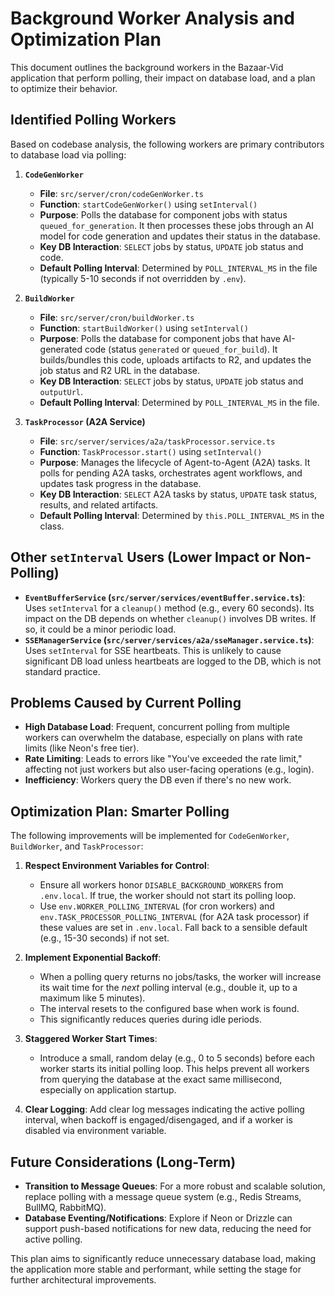 # Background Worker Analysis and Optimization Plan

This document outlines the background workers in the Bazaar-Vid application that perform polling, their impact on database load, and a plan to optimize their behavior.

## Identified Polling Workers

Based on codebase analysis, the following workers are primary contributors to database load via polling:

1.  **`CodeGenWorker`**
    *   **File**: `src/server/cron/codeGenWorker.ts`
    *   **Function**: `startCodeGenWorker()` using `setInterval()`
    *   **Purpose**: Polls the database for component jobs with status `queued_for_generation`. It then processes these jobs through an AI model for code generation and updates their status in the database.
    *   **Key DB Interaction**: `SELECT` jobs by status, `UPDATE` job status and code.
    *   **Default Polling Interval**: Determined by `POLL_INTERVAL_MS` in the file (typically 5-10 seconds if not overridden by `.env`).

2.  **`BuildWorker`**
    *   **File**: `src/server/cron/buildWorker.ts`
    *   **Function**: `startBuildWorker()` using `setInterval()`
    *   **Purpose**: Polls the database for component jobs that have AI-generated code (status `generated` or `queued_for_build`). It builds/bundles this code, uploads artifacts to R2, and updates the job status and R2 URL in the database.
    *   **Key DB Interaction**: `SELECT` jobs by status, `UPDATE` job status and `outputUrl`.
    *   **Default Polling Interval**: Determined by `POLL_INTERVAL_MS` in the file.

3.  **`TaskProcessor` (A2A Service)**
    *   **File**: `src/server/services/a2a/taskProcessor.service.ts`
    *   **Function**: `TaskProcessor.start()` using `setInterval()`
    *   **Purpose**: Manages the lifecycle of Agent-to-Agent (A2A) tasks. It polls for pending A2A tasks, orchestrates agent workflows, and updates task progress in the database.
    *   **Key DB Interaction**: `SELECT` A2A tasks by status, `UPDATE` task status, results, and related artifacts.
    *   **Default Polling Interval**: Determined by `this.POLL_INTERVAL_MS` in the class.

## Other `setInterval` Users (Lower Impact or Non-Polling)

*   **`EventBufferService` (`src/server/services/eventBuffer.service.ts`)**: Uses `setInterval` for a `cleanup()` method (e.g., every 60 seconds). Its impact on the DB depends on whether `cleanup()` involves DB writes. If so, it could be a minor periodic load.
*   **`SSEManagerService` (`src/server/services/a2a/sseManager.service.ts`)**: Uses `setInterval` for SSE heartbeats. This is unlikely to cause significant DB load unless heartbeats are logged to the DB, which is not standard practice.

## Problems Caused by Current Polling

*   **High Database Load**: Frequent, concurrent polling from multiple workers can overwhelm the database, especially on plans with rate limits (like Neon's free tier).
*   **Rate Limiting**: Leads to errors like "You've exceeded the rate limit," affecting not just workers but also user-facing operations (e.g., login).
*   **Inefficiency**: Workers query the DB even if there's no new work.

## Optimization Plan: Smarter Polling

The following improvements will be implemented for `CodeGenWorker`, `BuildWorker`, and `TaskProcessor`:

1.  **Respect Environment Variables for Control**:
    *   Ensure all workers honor `DISABLE_BACKGROUND_WORKERS` from `.env.local`. If true, the worker should not start its polling loop.
    *   Use `env.WORKER_POLLING_INTERVAL` (for cron workers) and `env.TASK_PROCESSOR_POLLING_INTERVAL` (for A2A task processor) if these values are set in `.env.local`. Fall back to a sensible default (e.g., 15-30 seconds) if not set.

2.  **Implement Exponential Backoff**:
    *   When a polling query returns no jobs/tasks, the worker will increase its wait time for the *next* polling interval (e.g., double it, up to a maximum like 5 minutes).
    *   The interval resets to the configured base when work is found.
    *   This significantly reduces queries during idle periods.

3.  **Staggered Worker Start Times**:
    *   Introduce a small, random delay (e.g., 0 to 5 seconds) before each worker starts its initial polling loop. This helps prevent all workers from querying the database at the exact same millisecond, especially on application startup.

4.  **Clear Logging**: Add clear log messages indicating the active polling interval, when backoff is engaged/disengaged, and if a worker is disabled via environment variable.

## Future Considerations (Long-Term)

*   **Transition to Message Queues**: For a more robust and scalable solution, replace polling with a message queue system (e.g., Redis Streams, BullMQ, RabbitMQ).
*   **Database Eventing/Notifications**: Explore if Neon or Drizzle can support push-based notifications for new data, reducing the need for active polling.

This plan aims to significantly reduce unnecessary database load, making the application more stable and performant, while setting the stage for further architectural improvements.
